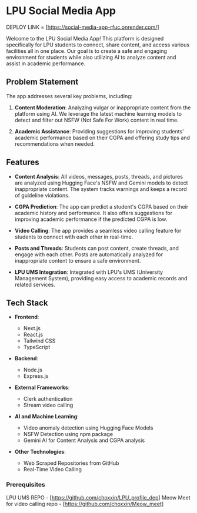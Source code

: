 # LPU Social Media App

DEPLOY LINK = [https://social-media-app-rfuc.onrender.com/]

Welcome to the LPU Social Media App! This platform is designed specifically for LPU students to connect, share content, and access various facilities all in one place. Our goal is to create a safe and engaging environment for students while also utilizing AI to analyze content and assist in academic performance.

## Problem Statement

The app addresses several key problems, including:

1. **Content Moderation**: Analyzing vulgar or inappropriate content from the platform using AI. We leverage the latest machine learning models to detect and filter out NSFW (Not Safe For Work) content in real time.
   
2. **Academic Assistance**: Providing suggestions for improving students' academic performance based on their CGPA and offering study tips and recommendations when needed.

## Features

- **Content Analysis**: All videos, messages, posts, threads, and pictures are analyzed using Hugging Face's NSFW and Gemini models to detect inappropriate content. The system tracks warnings and keeps a record of guideline violations.
  
- **CGPA Prediction**: The app can predict a student's CGPA based on their academic history and performance. It also offers suggestions for improving academic performance if the predicted CGPA is low.

- **Video Calling**: The app provides a seamless video calling feature for students to connect with each other in real-time.

- **Posts and Threads**: Students can post content, create threads, and engage with each other. Posts are automatically analyzed for inappropriate content to ensure a safe environment.

- **LPU UMS Integration**: Integrated with LPU's UMS (University Management System), providing easy access to academic records and related services.

## Tech Stack

- **Frontend**:
  - Next.js
  - React.js
  - Tailwind CSS
  - TypeScript

- **Backend**:
  - Node.js
  - Express.js
   
- **External Frameworks**:
  - Clerk authentication 
  - Stream video calling 

- **AI and Machine Learning**:
  - Video anomaly detection using Hugging Face Models
  - NSFW Detection using npm package
  - Gemini AI for Content Analysis and CGPA analysis

- **Other Technologies**:
  - Web Scraped Repositories from GitHub
  - Real-Time Video Calling

### Prerequisites
  LPU UMS REPO - [https://github.com/choxxin/LPU_profile_dep]
  Meow Meet for video calling repo - [https://github.com/choxxin/Meow_meet]
  
